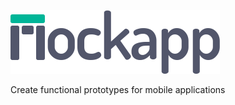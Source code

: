 ![Logo](https://raw.githubusercontent.com/fabiorogeriosj/mockapp/design/logo_dark.png)


Create functional prototypes for mobile applications
